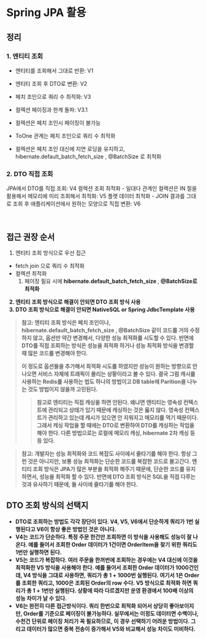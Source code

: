 


# Spring JPA 활용

## 정리
### 1. 엔티티 조회 
- 엔티티를 조회해서 그대로 반환: V1 
- 엔티티 조회 후 DTO로 변환: V2 
- 페치 조인으로 쿼리 수 최적화: V3 
- 컬렉션 페이징과 한계 돌파: V3.1


- 컬렉션은 페치 조인시 페이징이 불가능 
- ToOne 관계는 페치 조인으로 쿼리 수 최적화 
- 컬렉션은 페치 조인 대신에 지연 로딩을 유지하고, hibernate.default_batch_fetch_size , @BatchSize 로 최적화


### 2. DTO 직접 조회
JPA에서 DTO를 직접 조회: V4
컬렉션 조회 최적화 - 일대다 관계인 컬렉션은 IN 절을 활용해서 메모리에 미리 조회해서 최적화: V5 플랫 데이터 최적화 - JOIN 결과를 그대로 조회 후 애플리케이션에서 원하는 모양으로 직접 변환: V6

<br>

## 접근 권장 순서
1. 엔티티 조회 방식으로 우선 접근
- fetch join 으로 쿼리 수 최적화
- 컬렉션 최적화
  1. 페이징 필요 시에 <b> hibernate.default_batch_fetch_size </b>, <b>@BatchSize<b/>로 최적화 
2. 엔티티 조회 방식으로 해결이 안되면 DTO 조회 방식 사용
3. DTO 조회 방식으로 해결이 안되면 NativeSQL or Spring JdbcTemplate 사용


> 참고: 엔티티 조회 방식은 페치 조인이나, hibernate.default_batch_fetch_size , @BatchSize 같이 코드를 거의 수정하지 않고, 옵션만 약간 변경해서, 다양한 성능 최적화를 시도할 수 있다. 반면에 DTO를 직접 조회하는 방식은 성능을 최적화 하거나 성능 최적화 방식을 변경할 때 많은 코드를 변경해야 한다.
> 
> 이 정도로 옵션들을 추가해서 최적화 시도를 하였지만 성능이 원하는 방향으로 안 나오면 서비스 자체에 트래픽이 몰리는 상황이라고 볼 수 있다.
> 결국 그럼 캐시를 사용하는 Redis를 사용하는 법도 하나의 방법이고 DB table에 Parition을 나누는 것도 방법이지 않을까 고민된다.
>
> > 참고로 엔티티는 직접 캐싱을 하면 안된다. 왜냐면 엔티티는 영속성 컨텍스트에 관리되고 상태가 있기 때문에 캐싱하는 것은 옳지 않다.
> 영속성 컨텍스트가 관리하고 있는데 캐시가 있으면 안 지워지고 메모리를 먹기 때문이다.
> 그래서 캐싱 작업을 할 때에는 DTO로 변환하여 DTO를 캐싱하는 작업을 해야 한다.
> 다른 방법으로는 로컬에 메모리 캐싱, hibernate 2차 캐싱 등등 있다.


> 참고: 개발자는 성능 최적화와 코드 복잡도 사이에서 줄타기를 해야 한다. 항상 그런 것은 아니지만, 보통 성능 최적화는 단순한 코드를 복잡한 코드로 몰고간다.
엔티티 조회 방식은 JPA가 많은 부분을 최적화 해주기 때문에, 단순한 코드를 유지하면서, 성능을 최적화 할 수 있다.
반면에 DTO 조회 방식은 SQL을 직접 다루는 것과 유사하기 때문에, 둘 사이에 줄타기를 해야 한다.

## DTO 조회 방식의 선택지
- DTO로 조회하는 방법도 각각 장단이 있다. V4, V5, V6에서 단순하게 쿼리가 1번 실행된다고 V6이 항상 좋은 방법인 것은 아니다.
- V4는 코드가 단순하다. 특정 주문 한건만 조회하면 이 방식을 사용해도 성능이 잘 나온다. 예를 들어서 조회한 Order 데이터가 1건이면 OrderItem을 찾기 위한 쿼리도 1번만 실행하면 된다.
- V5는 코드가 복잡하다. 여러 주문을 한꺼번에 조회하는 경우에는 V4 대신에 이것을 최적화한 V5 방식을 사용해야 한다. 예를 들어서 조회한 Order 데이터가 1000건인데, V4 방식을 그대로 사용하면, 쿼리가 총 1 + 1000번 실행된다. 여기서 1은 Order 를 조회한 쿼리고, 1000은 조회된 Order의 row 수다. V5 방식으로 최적화 하면 쿼리가 총 1 + 1번만 실행된다. 상황에 따라 다르겠지만 운영 환경에서 100배 이상의 성능 차이가 날 수 있다.
- V6는 완전히 다른 접근방식이다. 쿼리 한번으로 최적화 되어서 상당히 좋아보이지만, Order를 기준으로 페이징이 불가능하다. 실무에서는 이정도 데이터면 수백이나, 수천건 단위로 페이징 처리가 꼭 필요하므로, 이 경우 선택하기 어려운 방법이다. 그리고 데이터가 많으면 중복 전송이 증가해서 V5와 비교해서 성능 차이도 미비하다.